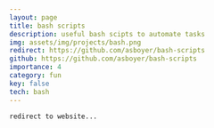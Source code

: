 ```yaml
---
layout: page
title: bash scripts
description: useful bash scipts to automate tasks
img: assets/img/projects/bash.png
redirect: https://github.com/asboyer/bash-scripts
github: https://github.com/asboyer/bash-scripts
importance: 4
category: fun
key: false
tech: bash
---
```


    redirect to website...
